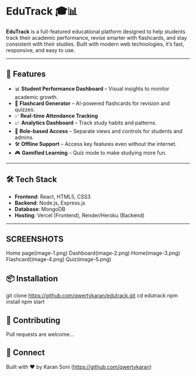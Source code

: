 # EduTrack 🎓📊

**EduTrack** is a full-featured educational platform designed to help students track their academic performance, revise smarter with flashcards, and stay consistent with their studies. Built with modern web technologies, it’s fast, responsive, and easy to use.

---

## 🚀 Features

- 📊 **Student Performance Dashboard** – Visual insights to monitor academic growth.
- 🧠 **Flashcard Generator** – AI-powered flashcards for revision and quizzes.
- ✅ **Real-time Attendance Tracking**
- 📈 **Analytics Dashboard** – Track study habits and patterns.
- 🔐 **Role-based Access** – Separate views and controls for students and admins.
- 🛠️ **Offline Support** – Access key features even without the internet.
- 🎮 **Gamified Learning** – Quiz mode to make studying more fun.

---

## 🛠️ Tech Stack

- **Frontend**: React, HTML5, CSS3
- **Backend**: Node.js, Express.js
- **Database**: MongoDB
- **Hosting**: Vercel (Frontend), Render/Heroku (Backend)

---

## SCREENSHOTS

Home page(image-1.png)
Dashboard(image-2.png)
Home(image-3.png)
Flashcard(image-4.png)
Quiz(image-5.png)

## 📦 Installation

git clone https://github.com/qwertykaran/edutrack.git
cd edutrack
npm install
npm start

## 🙌 Contributing

Pull requests are welcome...

## 🔗 Connect

Built with ❤️ by Karan Soni (https://github.com/qwertykaran)
#
